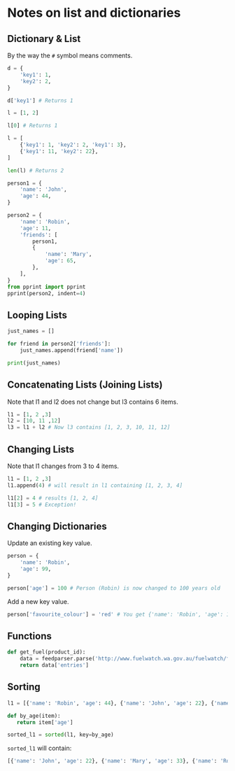 Notes on list and dictionaries
==============================

Dictionary & List
-----------------

By the way the `#` symbol means comments.

```python
d = {
    'key1': 1,
    'key2': 2,
}

d['key1'] # Returns 1

l = [1, 2]

l[0] # Returns 1

l = [
    {'key1': 1, 'key2': 2, 'key1': 3},
    {'key1': 11, 'key2': 22},
]

len(l) # Returns 2

person1 = {
    'name': 'John',
    'age': 44,
}

person2 = {
    'name': 'Robin',
    'age': 11,
    'friends': [
        person1,
        {
            'name': 'Mary',
            'age': 65,
        },
    ],
}
from pprint import pprint
pprint(person2, indent=4)
```

Looping Lists
-------------

```python
just_names = []

for friend in person2['friends']:
    just_names.append(friend['name'])

print(just_names)
```

Concatenating Lists (Joining Lists)
-----------------------------------

Note that l1 and l2 does not change but l3 contains 6 items.
```python
l1 = [1, 2 ,3]
l2 = [10, 11 ,12]
l3 = l1 + l2 # Now l3 contains [1, 2, 3, 10, 11, 12]
```

Changing Lists
--------------

Note that l1 changes from 3 to 4 items.
```python
l1 = [1, 2 ,3]
l1.append(4) # will result in l1 containing [1, 2, 3, 4]

l1[2] = 4 # results [1, 2, 4]
l1[3] = 5 # Exception!
```

Changing Dictionaries
---------------------

Update an existing key value.

```python
person = {
    'name': 'Robin',
    'age': 99,
}

person['age'] = 100 # Person (Robin) is now changed to 100 years old
```

Add a new key value.

```python
person['favourite_colour'] = 'red' # You get {'name': 'Robin', 'age': 100, 'favourite_colour': 'red'}
```

Functions
---------

```python
def get_fuel(product_id):
    data = feedparser.parse('http://www.fuelwatch.wa.gov.au/fuelwatch/fuelWatchRSS?Product='+str(product_id)+'&Suburb=Cloverdale')
    return data['entries']
```

Sorting
-------

```python
l1 = [{'name': 'Robin', 'age': 44}, {'name': 'John', 'age': 22}, {'name': 'Mary', 'age': 33}]

def by_age(item):
   return item['age']

sorted_l1 = sorted(l1, key=by_age)
```
`sorted_l1` will contain:
```python
[{'name': 'John', 'age': 22}, {'name': 'Mary', 'age': 33}, {'name': 'Robin', 'age': 44}]
```
